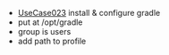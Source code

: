  * [UseCase023](UseCase023.md) install & configure gradle
  * put at /opt/gradle
  * group is users
  * add path to profile
